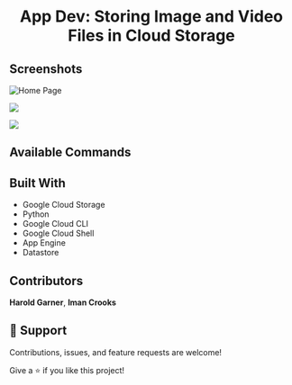 <h1 align="center">App Dev: Storing Image and Video Files in Cloud Storage<project-name></h1>

<p align="center"><project-description></p>

## Screenshots

![Home Page](/screenshots/1.png "Home Page")

![](/screenshots/2.png)

![](/screenshots/3.png)

## Available Commands



## Built With

- Google Cloud Storage
- Python
- Google Cloud CLI
- Google Cloud Shell
- App Engine
- Datastore




## Contributors

**Harold Garner**,
**Iman Crooks**


## 🤝 Support

Contributions, issues, and feature requests are welcome!

Give a ⭐️ if you like this project!
